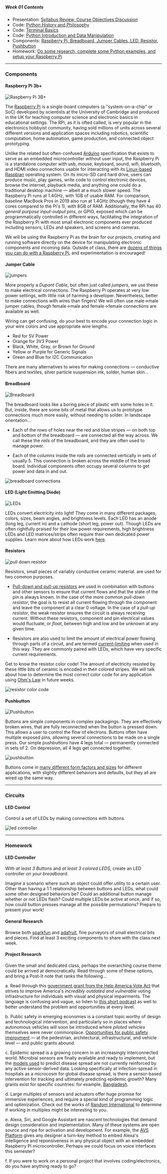 ##### Week 01 Contents
- Presentation: [Syllabus Review, Course Objectives Discussion](week01/README.md)
- Code: [Python History and Philosophy](week01/python-philosophy.md)
- Code: [Terminal Basics](week01/terminal.md)
- Code: [Python Introduction and Data Manipulation](week01/python.md)
- Components: [Raspberry Pi, Breadboard, Jumper Cables, LED, Resistor, Pushbutton](week01/circuits.md)
- Homework: [Do some research, complete some Python examples, and setup your Raspberry Pi](week01/homework.md)

-----

### Components

#### Raspberry Pi 3b+

![Raspberry Pi 3B+](https://cdn-shop.adafruit.com/970x728/3775-11.jpg)

The [Raspberry Pi](https://en.wikipedia.org/wiki/Raspberry_Pi) is a single-board computers (a "system-on-a-chip" or SoC) developed by scientists at the University of Cambridge and produced in the UK for teaching computer science and electronic basics in educational settings. The RPi, as it is ofted called, is very popular in the electronics hobbyist community, having sold millions of units across several different versions and application spaces including robotics, scientific computation, home automation, game production, and connected object prototyping.

Unlike the related but often-confused [Arduino](https://en.wikipedia.org/wiki/Arduino) specification that exists to serve as an embedded microcontroller without user input, the Raspberry Pi is a standalone computer with usb, mouse, keyboard, sound, wifi, bluetooth, and HDMI video connections usable for interacting with its [Linux-based](https://en.wikipedia.org/wiki/Linux) [Raspbian](https://en.wikipedia.org/wiki/Raspbian) operating system. On its micro-SD card hard drive, users can produce music, play games, write code to control electronic devices, browse the internet, playback media, and anything one could do a traditional desktop machine — albeit at a much slower speed. The Raspberry Pi runs at 1.4GHz, with 1GB of usable RAM. For comparison, baseline MacBook Pros in 2019 also run at 1.4GHz (though they have 4 cores compared to the Pi's 1), with 8GB of RAM. Additionally, the RPi has 40 *general purpose input-output pins*, or GPIO, exposed which can be programmatically controlled in different ways, facilitating the integration of the Raspberry Pi with most small electronic components ever produced including sensors, LEDs and speakers, and screens and cameras.

We will be using the Raspberry Pi as the brain for our projects, creating and running software directly on the device for manipulating electronic components and incoming data. Outside of class, there are [dozens of things you can do with a Raspberry Pi](https://www.makeuseof.com/tag/different-uses-raspberry-pi/), and experimentation is encouraged!


#### Jumper Cable

![jumpers](https://cdn.sparkfun.com//assets/parts/1/1/8/1/JumperWire-Male-01-L.jpg)

More properly a *Dupont Cable*, but often just called *jumpers*, we use these to make electrical connections. The Raspberry Pi operates at very low power settings, with little risk of harming a developer. Nevertheless, better to make connections with wires than fingers! We will often use male->male jumper cables, though female->male and female->female connections are available as well.

Wiring can get confusing, do your best to encode your connection logic in your wire colors and use appropriate wire lengths. 

- Red for 5V Power
- Orange for 3V3 Power
- Black, White, Gray, or Brown for Ground
- Yellow or Purple for Generic Signals
- Green and Blue for I2C Communication

There are many alternatives to wires for making connections — conductive fibers and textiles, silver particle suspension ink, solder, human skin... 

#### Breadboard

![Breadboard](https://cdn.sparkfun.com//assets/parts/9/2/8/7/12615-01.jpg)

The breadboard looks like a boring piece of plastic with some holes in it. But, inside, there are some bits of metal that allows us to prototype connections much more easily, without needing to solder. In landscape orientation...

- Each of the *rows* of holes near the red and blue stripes — on both top and bottom of the breadboard — are connected all the way across. We call these the *rails* of the breadboard, and they are often used to manage power.

- Each of the *columns* inside the *rails* are connected vertically in sets of usually 5. This connection is broken across the middle of the bread board. Individual components often occupy several columns to get power and data in and out. 

![breadboard connections](https://encrypted-tbn0.gstatic.com/images?q=tbn:ANd9GcTXNJxVaLVXgt4cUjh_Ur4_K5yGOTmLNBGzCKl4EDfxraC-hDyf)

#### LED (Light Emitting Diode)

![LEDs](https://cdn.sparkfun.com//assets/parts/1/2/6/9/7/14563-Green_LEDs_with_built_in_resistor__25_pack_-01.jpg)

LEDs convert electricity into light! They come in many different packages, colors, sizes, beam angles, and brightness levels. Each LED has an anode (long leg, current in) and a cathode (short leg, power out). Though LEDs are often rightfully praised for their low power requirements, high brightness LEDs and LED matrices/strips often require their own dedicated power supplies. Learn more about how LEDs work [here](https://learn.sparkfun.com/tutorials/light-emitting-diodes-leds).

#### Resistors

![pull down resistor](https://cdn.sparkfun.com//assets/parts/8/3/1/08374-02-L.jpg)

Resistors, small pieces of variably conductive ceramic material. are used for two common purposes.

- [Pull-down and pull-up resistors](https://www.electronics-tutorials.ws/logic/pull-up-resistor.html) are used in combination with buttons and other sensors to ensure that current flows and that the state of the pin is always known. In the case of the more common *pull-down resistor*, the goal is to resist all current flowing through the component and leave the component at a clear 0 voltage. In the case of a *pull-up resistor*, the weak resistor ensures the circuit is always receiving current. Without these resistors, component and pin electrical values would fluctuate, or *float*, between high and low and be unknown at any given time. 

- Resistors are also used to limit the amount of electrical power flowing through parts of a circuit, and are termed [current-limiting](https://www.build-electronic-circuits.com/current-limiting-resistor/) when used in this way. They are commonly paired with LEDs, which have very specific current requirements.

Get to know the resistor color code! The amount of electricity resisted by these little bits of ceramic is encoded in their colored stripes. We will talk about how to determine the most correct color code for any application using [Ohm's Law](https://en.wikipedia.org/wiki/Ohm%27s_law) in future weeks.

![resistor color code](http://nearbus.net/mediawiki/images/7/7d/Resistor_color_codes.jpg)

#### Pushbutton

![Pushbutton](https://cdn.sparkfun.com//assets/parts/9/0/00097-03-L.jpg)

Buttons are simple components in complex packagings. They are effectively broken wires, that are fully reconnected when the button is pressed down. This allows a user to control the flow of electrons. Buttons often have multiple exposed pins, allowing several connections to be made on a single press. Our simple pushbuttons have 4 legs total — permanently connected in sets of 2. On depression, all 4 legs get connected together.

![pushbutton](http://razzpisampler.oreilly.com/images/rpck_1102.png)

Buttons come in [many different form factors and sizes](https://www.sparkfun.com/search/results?term=button) for different applications, with slightly different behaviors and defaults, but they all are wired up the same way.

----- 

### Circuits

#### LED Control

Control a set of LEDs by making connections with buttons.

![led controller](led-controller-bb.png)

-----

### Homework

#### LED Controller

With *at least 3 Buttons* and *at least 3 colored LEDS*, create an LED controller *on your breadboard*.

Imagine a scenario where such an object could offer utility to a certain user. Other than having a 1:1 relationship between buttons and LEDs, what could some other designed behaviors be? Could an additional button manage whether or not LEDs flash? Could multiple LEDs be active at once, and if so, how could button presses manage all the possible permutations? Prepare to present your work!

#### General Research

Browse both [sparkfun](www.sparkfun.com) and [adafruit](www.adafruit.com), fine purveyors of small electrical bits and pieces. Find at least 3 exciting components to share with the class next week.

#### Project Research

Given the small and dedicated class, perhaps the overarching course theme could be arrived at democratically. Read through some of these options, and bring a Post-It note that ranks the following...

a. Read through this [government grant from the Help America Vote Act](https://www.grants.gov/web/grants/search-grants.html?keywords=hava) that strives to improve America's *incredibly outdated and vulnerable* voting infrastructure for individuals with visual and physical impairments. The language is confusing and vague, so listen to [this short podcast](https://art19.com/shows/the-weeds/episodes/50ddf118-3914-4be9-aace-414c9c0e372b) as well to better understand the problem and opportunities at every level. 

b. Public safety in emerging economies is a constant topic worthy of design and technological intervention, and particularly so in places where autonomous vehicles will soon be introduced where *piloted vehicles* themselves were never commonplace. [Opportunities for public safety improvment](https://fas.org/sgp/crs/misc/R44940.pdf) — at the pedestrian, architectural, infrastructural, and vehicle level — and public grants abound. 

c. Epidemic spread is a growing concern in an increasingly interconnected world. Microbial sensors are finally available and ready to implement, but the [models used](http://www.gleamviz.org) to predict disease spread are not currently reinforced by any active sensor-derived data. Looking specifically at infection-spread in hospitals as a microcosm for global disease spread, is there a sensor-based intervention for tracking and ultimately predicting epidemic growth? Many grants exist for specific countries: for example, [Bangladesh](https://www.grants.gov/web/grants/search-grants.html?keywords=public%20safety%20vehicle%20autonomous).

d. Large multiples of sensors and actuators offer huge promise for immersive experiences, and require a special kind of programming logic and optimization. Check out the works of [Random International](https://www.random-international.com) to determine if working in multiples might be interesting to you. 

e. Alexa, Siri, and Google Assistant are nascent technologies that demand design consideration and implementation. Many of these systems are open source and ripe for activation and development. For example, the [AVS Platform](https://github.com/alexa/avs-device-sdk/wiki) gives any designer a turn-key method to embed Alexa's intelligence and reponsiveness in any physical object with an embedded Raspberry Pi microcontroller. Perhaps we could focus on voice interfaces this semester?

f. If you were to work on a personal project that involves coding/electronics, do you have anything ready to go? 